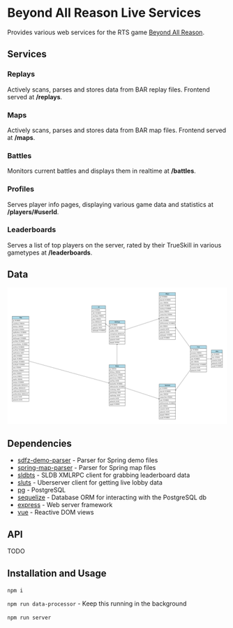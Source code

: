# Beyond All Reason Live Services
Provides various web services for the RTS game [Beyond All Reason](https://www.beyondallreason.info/).

## Services

### Replays
Actively scans, parses and stores data from BAR replay files. Frontend served at **/replays**.

### Maps
Actively scans, parses and stores data from BAR map files. Frontend served at **/maps**.

### Battles
Monitors current battles and displays them in realtime at **/battles**.

### Profiles
Serves player info pages, displaying various game data and statistics at **/players/#userId**.

### Leaderboards
Serves a list of top players on the server, rated by their TrueSkill in various gametypes at **/leaderboards**.

## Data
![DB Schema](https://raw.githubusercontent.com/Jazcash/bar-live-services/main/src/data-processor/db-schema.svg)

## Dependencies
- [sdfz-demo-parser](https://www.npmjs.com/package/sdfz-demo-parser) - Parser for Spring demo files
- [spring-map-parser](https://www.npmjs.com/package/spring-map-parser) - Parser for Spring map files
- [sldbts](https://www.npmjs.com/package/sldbts) - SLDB XMLRPC client for grabbing leaderboard data
- [sluts](https://www.npmjs.com/package/sluts) - Uberserver client for getting live lobby data
- [pg](https://www.npmjs.com/package/pg) - PostgreSQL
- [sequelize](https://www.npmjs.com/package/sequelize) - Database ORM for interacting with the PostgreSQL db
- [express](https://www.npmjs.com/package/express) - Web server framework
- [vue](https://www.npmjs.com/package/vue) - Reactive DOM views

## API
TODO

## Installation and Usage
`npm i`

`npm run data-processor` - Keep this running in the background

`npm run server`

